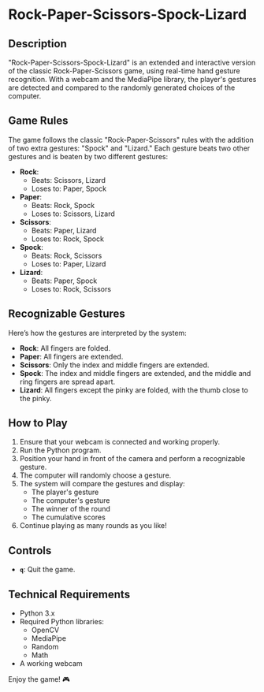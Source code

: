 # Rock-Paper-Scissors-Spock-Lizard

## Description
"Rock-Paper-Scissors-Spock-Lizard" is an extended and interactive version of the classic Rock-Paper-Scissors game, using real-time hand gesture recognition. With a webcam and the MediaPipe library, the player's gestures are detected and compared to the randomly generated choices of the computer.

## Game Rules
The game follows the classic "Rock-Paper-Scissors" rules with the addition of two extra gestures: "Spock" and "Lizard." Each gesture beats two other gestures and is beaten by two different gestures:

- **Rock**:
  - Beats: Scissors, Lizard
  - Loses to: Paper, Spock
- **Paper**:
  - Beats: Rock, Spock
  - Loses to: Scissors, Lizard
- **Scissors**:
  - Beats: Paper, Lizard
  - Loses to: Rock, Spock
- **Spock**:
  - Beats: Rock, Scissors
  - Loses to: Paper, Lizard
- **Lizard**:
  - Beats: Paper, Spock
  - Loses to: Rock, Scissors

## Recognizable Gestures
Here’s how the gestures are interpreted by the system:
- **Rock**: All fingers are folded.
- **Paper**: All fingers are extended.
- **Scissors**: Only the index and middle fingers are extended.
- **Spock**: The index and middle fingers are extended, and the middle and ring fingers are spread apart.
- **Lizard**: All fingers except the pinky are folded, with the thumb close to the pinky.

## How to Play
1. Ensure that your webcam is connected and working properly.
2. Run the Python program.
3. Position your hand in front of the camera and perform a recognizable gesture.
4. The computer will randomly choose a gesture.
5. The system will compare the gestures and display:
   - The player's gesture
   - The computer's gesture
   - The winner of the round
   - The cumulative scores
6. Continue playing as many rounds as you like!

## Controls
- **`q`**: Quit the game.

## Technical Requirements
- Python 3.x
- Required Python libraries:
  - OpenCV
  - MediaPipe
  - Random
  - Math
- A working webcam

Enjoy the game! 🎮
